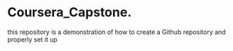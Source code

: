 # Coursera_Capstone.
this repository is a demonstration of how to create a Github repository and properly set it up
